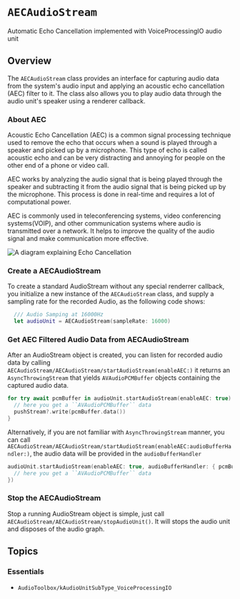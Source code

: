 # ``AECAudioStream``

Automatic Echo Cancellation implemented with VoiceProcessingIO audio unit

## Overview

The ``AECAudioStream`` class provides an interface for capturing audio data from the system's audio input and applying an acoustic echo cancellation (AEC) filter to it. The class also allows you to play audio data through the audio unit's speaker using a renderer callback. 

### About AEC

Acoustic Echo Cancellation (AEC) is a common signal processing technique used to remove the echo that occurs when a sound is played through a speaker and picked up by a microphone. This type of echo is called acoustic echo and can be very distracting and annoying for people on the other end of a phone or video call.

AEC works by analyzing the audio signal that is being played through the speaker and subtracting it from the audio signal that is being picked up by the microphone. This process is done in real-time and requires a lot of computational power.

AEC is commonly used in teleconferencing systems, video conferencing systems(VOIP), and other communication systems where audio is transmitted over a network. It helps to improve the quality of the audio signal and make communication more effective.

![A diagram explaining Echo Cancellation](./Sources/AECAudioStream/AECAudioStream.docc/Resources/documentaion-art/AEC\~light@2x.png)

### Create a AECAudioStream

To create a standard AudioStream without any special renderrer callback, you initialize a new instance of the ``AECAudioStream`` class, and supply a sampling rate for the recorded Audio, as the following code shows:

```swift
  /// Audio Samping at 16000Hz
  let audioUnit = AECAudioStream(sampleRate: 16000)
```


### Get AEC Filtered Audio Data from AECAudioStream

After an AudioStream object is created, you can listen for recorded audio data by calling ``AECAudioStream/AECAudioStream/startAudioStream(enableAEC:)`` it returns an `AsyncThrowingStream` that yields `AVAudioPCMBuffer` objects containing the captured audio data.

```swift
for try await pcmBuffer in audioUnit.startAudioStream(enableAEC: true) {
  // here you get a ``AVAudioPCMBuffer`` data
  pushStream?.write(pcmBuffer.data())
}
```

Alternatively, if you are not familiar with `AsyncThrowingStream` manner, you can call ``AECAudioStream/AECAudioStream/startAudioStream(enableAEC:audioBufferHandler:)``, the audio data will be provided in the `audioBufferHandler`

```swift
audioUnit.startAudioStream(enableAEC: true, audioBufferHandler: { pcmBuffer in
  // here you get a ``AVAudioPCMBuffer`` data
})
```

### Stop the AECAudioStream

Stop a running AudioStream object is simple, just call ``AECAudioStream/AECAudioStream/stopAudioUnit()``. It will stops the audio unit and disposes of the audio graph.

## Topics

### Essentials

- ``AudioToolbox/kAudioUnitSubType_VoiceProcessingIO``
